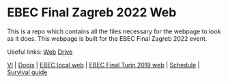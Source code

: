 # EBEC Final Zagreb 2022 Web
This is a repo which contains all the files necessary for the webpage to look as it does. This webpage is built for the EBEC Final Zagreb 2022 event.

Useful links:
[Web](https://ebec-final-zagreb-2022.netlify.app/)
[Drive](https://drive.google.com/drive/u/1/folders/1bPgM50-mtkoYLCE54O8txg7cpV8L_msj)

[VI](https://lbgzagreb.slack.com/files/UML2NDSS2/F02M1JPE48K/vi_ebec_final.pdf) | 
[Dopis](https://drive.google.com/file/d/1BSrnP00VpRK66rr5h_E6j4vqPpk9pXv_/view) | 
[EBEC local web](https://best.hr/ebec/) | 
[EBEC Final Turin 2019 web](https://www.bestorino.com/ebecfinal/) |
[Schedule](https://docs.google.com/spreadsheets/d/1GtH79MJElWUphnlKzePiw0892swHtk_0IiimOFVZ_Kg) |
[Survival guide]()
